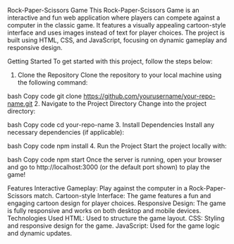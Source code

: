 Rock-Paper-Scissors Game
This Rock-Paper-Scissors Game is an interactive and fun web application where players can compete against a computer in the classic game. It features a visually appealing cartoon-style interface and uses images instead of text for player choices. The project is built using HTML, CSS, and JavaScript, focusing on dynamic gameplay and responsive design.

Getting Started
To get started with this project, follow the steps below:

1. Clone the Repository
Clone the repository to your local machine using the following command:

bash
Copy code
git clone https://github.com/yourusername/your-repo-name.git
2. Navigate to the Project Directory
Change into the project directory:

bash
Copy code
cd your-repo-name
3. Install Dependencies
Install any necessary dependencies (if applicable):

bash
Copy code
npm install
4. Run the Project
Start the project locally with:

bash
Copy code
npm start
Once the server is running, open your browser and go to http://localhost:3000 (or the default port shown) to play the game!

Features
Interactive Gameplay: Play against the computer in a Rock-Paper-Scissors match.
Cartoon-style Interface: The game features a fun and engaging cartoon design for player choices.
Responsive Design: The game is fully responsive and works on both desktop and mobile devices.
Technologies Used
HTML: Used to structure the game layout.
CSS: Styling and responsive design for the game.
JavaScript: Used for the game logic and dynamic updates.

